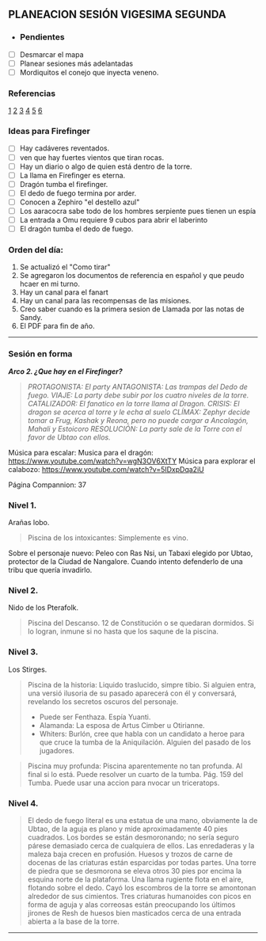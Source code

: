 ## PLANEACION SESIÓN VIGESIMA SEGUNDA

- ### Pendientes
- [ ] Desmarcar el mapa
- [ ] Planear sesiones más adelantadas
- [ ] Mordiquitos el conejo que inyecta veneno.

### Referencias
[1](https://www.reddit.com/r/Tombofannihilation/comments/bnjcxx/ideas_for_firefinger_boss/en8d37m?utm_medium=android_app&utm_source=share&context=3)
[2](https://www.reddit.com/r/battlemaps/comments/g7rr7y/firefinger_maps_by_level_for_tomb_of_annihilation/?utm_medium=android_app&utm_source=share)
[3](https://www.reddit.com/r/Tombofannihilation/comments/dx8l7x/literal_firefinger_cliffhanger/f7o6n5a?utm_medium=android_app&utm_source=share&context=3)
[4](https://www.reddit.com/r/Tombofannihilation/comments/lrnpx6/just_finished_the_campaign_levels_111_some_notes/?utm_medium=android_app&utm_source=share)
[5](https://www.reddit.com/r/Tombofannihilation/comments/iawnuq/adventure_completed_2_years_spoilers/?utm_medium=android_app&utm_source=share)
[6](https://www.reddit.com/r/Tombofannihilation/comments/fel8w8/acererak_as_a_hilarious_supervillain_part_2/?utm_medium=android_app&utm_source=share)

### Ideas para Firefinger

- [ ] Hay cadáveres reventados. 
- [ ] ven que hay fuertes vientos que tiran rocas. 
- [ ] Hay un diario o algo de quien está dentro de la torre. 
- [ ] La llama en Firefinger es eterna.
- [ ] Dragón tumba el firefinger.
- [ ] El dedo de fuego termina por arder.
- [ ] Conocen a Zephiro "el destello azul"
- [ ] Los aaracocra sabe todo de los hombres serpiente pues tienen un espía
- [ ] La entrada a Omu requiere 9 cubos para abrir el laberinto
- [ ] El dragón tumba el dedo de fuego.

### Orden del día:
1. Se actualizó el "Como tirar"
2. Se agregaron los documentos de referencia en español y que peudo hcaer en mi turno.
3. Hay un canal para el fanart
4. Hay un canal para las recompensas de las misiones.
5. Creo saber cuando es la primera sesion de Llamada por las notas de Sandy.
6. El PDF para fin de año.

---
### Sesión en forma

***Arco 2.  ¿Que hay en el Firefinger?***

>_PROTAGONISTA: El party_ 
 _ANTAGONISTA: Las trampas del Dedo de fuego._ 
 _VIAJE: La party debe subir por los cuatro niveles de la torre._ 
 _CATALIZADOR: El fanatico en la torre llama al Dragon._ 
 _CRISIS: El dragon se acerca al torre y le echa al suelo_ 
 _CLÍMAX:  Zephyr decide tomar a Frug, Kashak y Reona, pero no puede cargar a Ancalagón, Mahali y Estoicoro_ 
 _RESOLUCIÓN: La party sale de la Torre con el favor de Ubtao con ellos._ 
 
 Música para escalar:
 Musica para el dragón: https://www.youtube.com/watch?v=wgN3OV6XtTY
 Música para explorar el calabozo: https://www.youtube.com/watch?v=5IDxpDqa2iU
 
 Página Compannion: 37
 
### Nivel 1.
Arañas lobo.

>Piscina de los intoxicantes:
>Simplemente es vino.

Sobre el personaje nuevo:
Peleo con Ras Nsi, un Tabaxi elegido por Ubtao, protector de la Ciudad de Nangalore. Cuando intento defenderlo de una tribu que quería invadirlo.


### Nivel 2.
Nido de los Pterafolk.

>Piscina del Descanso.
> 12 de Constitución o se quedaran dormidos. Si lo logran, inmune si no hasta que los saqune de la piscina.

### Nivel 3.
Los Stirges.

>Piscina de la historia:
>Liquido traslucido, simpre tibio. Si alguien entra, una versió ilusoria de su pasado aparecerá con él y conversará, revelando los secretos oscuros del personaje.
>* Puede ser Fenthaza. Espía Yuanti.
>* Alamanda: La esposa de Artus Cimber u Otirianne.
>* Whiters: Burlón, cree que habla con un candidato a heroe para que cruce la tumba de la Aniquilación.
>Alguien del pasado de los jugadores.

>Piscina muy profunda:
>Piscina aparentemente no tan profunda.
>Al final si lo está. Puede resolver un cuarto de la tumba. Pág. 159 del Tumba.
>Puede usar una accion para nvocar un triceratops.

### Nivel 4.
>El dedo de fuego literal es una estatua de una mano, obviamente la de Ubtao, de la aguja es plano y mide aproximadamente 40 pies cuadrados.
Los bordes se están desmoronando; no sería seguro párese demasiado cerca de cualquiera de ellos. Las enredaderas y la maleza baja crecen en profusión. Huesos y trozos de carne de docenas de las criaturas están esparcidas por todas partes. Una torre de piedra que se desmorona se eleva otros 30 pies por encima la esquina norte de la plataforma. Una llama rugiente flota en el aire, flotando sobre el dedo. Cayó los escombros de la torre se amontonan alrededor de sus cimientos. Tres criaturas humanoides con picos en forma de aguja y alas correosas están preocupando los últimos jirones de Resh de huesos bien masticados cerca de una entrada abierta a la base de la torre.

---






